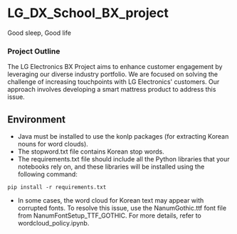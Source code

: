 # LG_DX_School_BX_project

<P> Good sleep, Good life </P>

### Project Outline

The LG Electronics BX Project aims to enhance customer engagement by leveraging our diverse industry portfolio. We are focused on solving the challenge of increasing touchpoints with LG Electronics' customers. Our approach involves developing a smart mattress product to address this issue.

## Environment

- Java must be installed to use the konlp packages (for extracting Korean nouns for word clouds).
- The stopword.txt file contains Korean stop words.
- The requirements.txt file should include all the Python libraries that your notebooks rely on, and these libraries will be installed using the following command:
```
pip install -r requirements.txt
```
- In some cases, the word cloud for Korean text may appear with corrupted fonts. To resolve this issue, use the NanumGothic.ttf font file from NanumFontSetup_TTF_GOTHIC. For more details, refer to wordcloud_policy.ipynb.